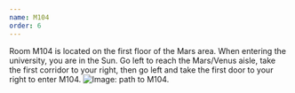 ```yaml
---
name: M104
order: 6
---
```

Room M104 is located on the first floor of the Mars area. When entering the university, you are in the Sun. Go left to reach the Mars/Venus aisle, take the first corridor to your right, then go left and take the first door to your right to enter M104. 
![Image: path to M104.](/lc2022/assets/img/HR_map_1st_floor_M104.jpg)
